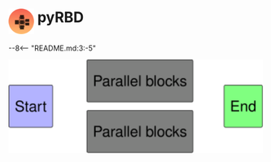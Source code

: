 # <img alt="pyRBDlogo" src=images/logo.svg width=50 align=top> pyRBD

--8<-- "README.md:3:-5"


<div><img src="examples/simple_RBD.svg" width=500/></div>
